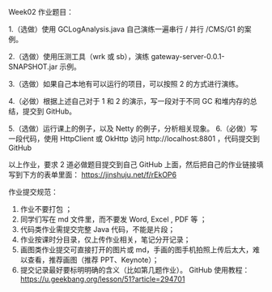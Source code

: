 Week02 作业题目：

1.（选做）使用 GCLogAnalysis.java 自己演练一遍串行 / 并行 /CMS/G1 的案例。

2.（选做）使用压测工具（wrk 或 sb），演练 gateway-server-0.0.1-SNAPSHOT.jar 示例。

3.（选做）如果自己本地有可以运行的项目，可以按照 2 的方式进行演练。

4.（必做）根据上述自己对于 1 和 2 的演示，写一段对于不同 GC 和堆内存的总结，提交到 GitHub。

5.（选做）运行课上的例子，以及 Netty 的例子，分析相关现象。
6.（必做）写一段代码，使用 HttpClient 或 OkHttp 访问 http://localhost:8801 ，代码提交到 GitHub

以上作业，要求 2 道必做题目提交到自己 GitHub 上面，然后把自己的作业链接填写到下方的表单里面：
https://jinshuju.net/f/rEkOP6

作业提交规范：
1. 作业不要打包 ；
2. 同学们写在 md 文件里，而不要发 Word, Excel , PDF 等 ；
3. 代码类作业需提交完整 Java 代码，不能是片段；
4. 作业按课时分目录，仅上传作业相关，笔记分开记录；
5. 画图类作业提交可直接打开的图片或 md，手画的图手机拍照上传后太大，难以查看，推荐画图（推荐 PPT、Keynote）；
6. 提交记录最好要标明明确的含义（比如第几题作业）。
GitHub 使用教程： https://u.geekbang.org/lesson/51?article=294701

